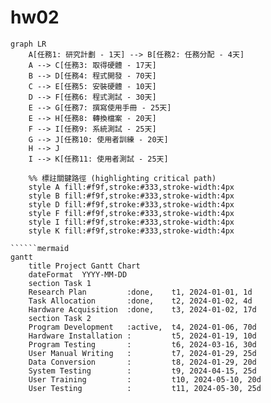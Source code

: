# hw02
```mermaid
graph LR
    A[任務1: 研究計劃 - 1天] --> B[任務2: 任務分配 - 4天]
    A --> C[任務3: 取得硬體 - 17天]
    B --> D[任務4: 程式開發 - 70天]
    C --> E[任務5: 安裝硬體 - 10天]
    D --> F[任務6: 程式測試 - 30天]
    E --> G[任務7: 撰寫使用手冊 - 25天]
    E --> H[任務8: 轉換檔案 - 20天]
    F --> I[任務9: 系統測試 - 25天]
    G --> J[任務10: 使用者訓練 - 20天]
    H --> J
    I --> K[任務11: 使用者測試 - 25天]

    %% 標註關鍵路徑 (highlighting critical path)
    style A fill:#f9f,stroke:#333,stroke-width:4px
    style B fill:#f9f,stroke:#333,stroke-width:4px
    style D fill:#f9f,stroke:#333,stroke-width:4px
    style F fill:#f9f,stroke:#333,stroke-width:4px
    style I fill:#f9f,stroke:#333,stroke-width:4px
    style K fill:#f9f,stroke:#333,stroke-width:4px

``````mermaid
gantt
    title Project Gantt Chart
    dateFormat  YYYY-MM-DD
    section Task 1
    Research Plan         :done,    t1, 2024-01-01, 1d
    Task Allocation       :done,    t2, 2024-01-02, 4d
    Hardware Acquisition  :done,    t3, 2024-01-02, 17d
    section Task 2
    Program Development   :active,  t4, 2024-01-06, 70d
    Hardware Installation :         t5, 2024-01-19, 10d
    Program Testing       :         t6, 2024-03-16, 30d
    User Manual Writing   :         t7, 2024-01-29, 25d
    Data Conversion       :         t8, 2024-01-29, 20d
    System Testing        :         t9, 2024-04-15, 25d
    User Training         :         t10, 2024-05-10, 20d
    User Testing          :         t11, 2024-05-30, 25d

```
